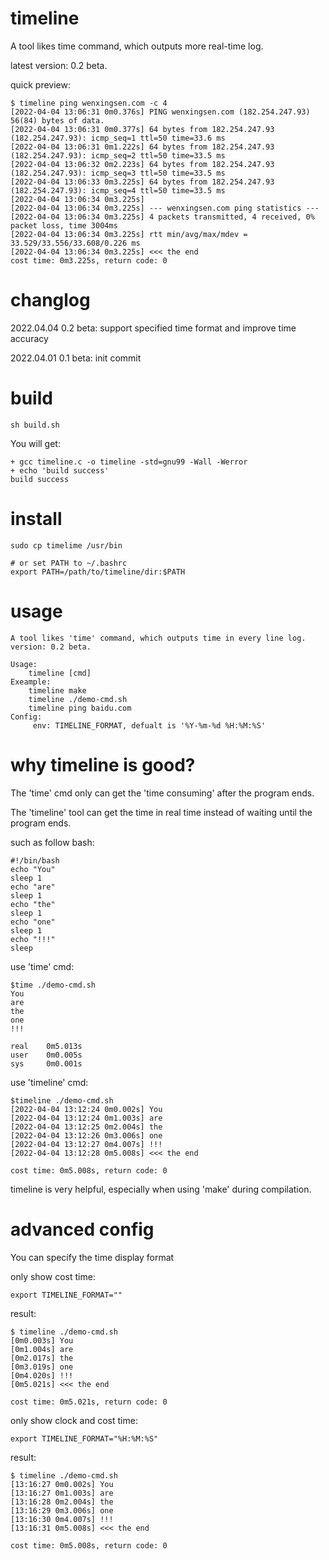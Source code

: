 # timeline
A tool likes time command, which outputs more real-time log.

latest version: 0.2 beta.

quick preview:
```
$ timeline ping wenxingsen.com -c 4
[2022-04-04 13:06:31 0m0.376s] PING wenxingsen.com (182.254.247.93) 56(84) bytes of data.
[2022-04-04 13:06:31 0m0.377s] 64 bytes from 182.254.247.93 (182.254.247.93): icmp_seq=1 ttl=50 time=33.6 ms
[2022-04-04 13:06:31 0m1.222s] 64 bytes from 182.254.247.93 (182.254.247.93): icmp_seq=2 ttl=50 time=33.5 ms
[2022-04-04 13:06:32 0m2.223s] 64 bytes from 182.254.247.93 (182.254.247.93): icmp_seq=3 ttl=50 time=33.5 ms
[2022-04-04 13:06:33 0m3.225s] 64 bytes from 182.254.247.93 (182.254.247.93): icmp_seq=4 ttl=50 time=33.5 ms
[2022-04-04 13:06:34 0m3.225s] 
[2022-04-04 13:06:34 0m3.225s] --- wenxingsen.com ping statistics ---
[2022-04-04 13:06:34 0m3.225s] 4 packets transmitted, 4 received, 0% packet loss, time 3004ms
[2022-04-04 13:06:34 0m3.225s] rtt min/avg/max/mdev = 33.529/33.556/33.608/0.226 ms
[2022-04-04 13:06:34 0m3.225s] <<< the end
cost time: 0m3.225s, return code: 0
```

# changlog

2022.04.04 0.2 beta: support specified time format and improve time accuracy

2022.04.01 0.1 beta: init commit

# build
```
sh build.sh
```
You will get:
```
+ gcc timeline.c -o timeline -std=gnu99 -Wall -Werror
+ echo 'build success'
build success
```

# install

```
sudo cp timelime /usr/bin 

# or set PATH to ~/.bashrc
export PATH=/path/to/timeline/dir:$PATH
```

# usage
```
A tool likes 'time' command, which outputs time in every line log.
version: 0.2 beta.

Usage:
	timeline [cmd]
Exeample:
	timeline make
	timeline ./demo-cmd.sh
	timeline ping baidu.com
Config:
	 env: TIMELINE_FORMAT, defualt is '%Y-%m-%d %H:%M:%S'
```

# why timeline is good?

The 'time' cmd only can get the 'time consuming' after the program ends.

The 'timeline' tool can get the time in real time instead of waiting until the program ends. 

such as follow bash:

```
#!/bin/bash
echo "You"
sleep 1
echo "are"
sleep 1
echo "the"
sleep 1
echo "one"
sleep 1
echo "!!!"
sleep 
```

use 'time' cmd:

```
$time ./demo-cmd.sh 
You
are
the
one
!!!

real    0m5.013s
user    0m0.005s
sys     0m0.001s
```

use 'timeline' cmd:

```
$timeline ./demo-cmd.sh 
[2022-04-04 13:12:24 0m0.002s] You
[2022-04-04 13:12:24 0m1.003s] are
[2022-04-04 13:12:25 0m2.004s] the
[2022-04-04 13:12:26 0m3.006s] one
[2022-04-04 13:12:27 0m4.007s] !!!
[2022-04-04 13:12:28 0m5.008s] <<< the end

cost time: 0m5.008s, return code: 0
```

timeline is very helpful, especially when using 'make' during compilation.

# advanced config

You can specify the time display format

only show cost time:

```
export TIMELINE_FORMAT=""
```

result:

```
$ timeline ./demo-cmd.sh
[0m0.003s] You
[0m1.004s] are
[0m2.017s] the
[0m3.019s] one
[0m4.020s] !!!
[0m5.021s] <<< the end

cost time: 0m5.021s, return code: 0
```

only show clock and cost time:

```
export TIMELINE_FORMAT="%H:%M:%S"
```
result:

```
$ timeline ./demo-cmd.sh
[13:16:27 0m0.002s] You
[13:16:27 0m1.003s] are
[13:16:28 0m2.004s] the
[13:16:29 0m3.006s] one
[13:16:30 0m4.007s] !!!
[13:16:31 0m5.008s] <<< the end

cost time: 0m5.008s, return code: 0
```

